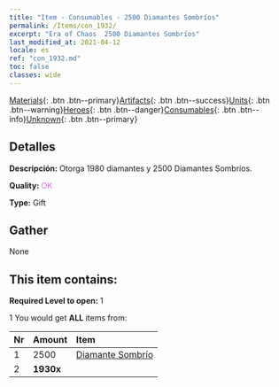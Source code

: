 ```yaml
---
title: "Item - Consumables - 2500 Diamantes Sombríos"
permalink: /Items/con_1932/
excerpt: "Era of Chaos  2500 Diamantes Sombríos"
last_modified_at: 2021-04-12
locale: es
ref: "con_1932.md"
toc: false
classes: wide
---
```

 [Materials](/es/Items/){: .btn .btn--primary}[Artifacts](/es/Items/Artifacts/){: .btn .btn--success}[Units](/es/Items/Units/){: .btn .btn--warning}[Heroes](/es/Items/Heroes/){: .btn .btn--danger}[Consumables](/es/Items/Consumables/){: .btn .btn--info}[Unknown](/es/Items/Unknown/){: .btn .btn--primary}

## Detalles
 **Descripción:** Otorga 1980 diamantes y 2500 Diamantes Sombríos.

 **Quality:** <span style="color: #DA70D6">OK</span>

 **Type:** Gift

## Gather

  None

## This item contains:

 **Required Level to open:** 1

 1 You would get **ALL** items  from:

  | Nr | Amount |     Item    |
  |:---|:-------|:------------|
  | 1 | 2500 | [Diamante Sombrío](/es/Items/con_554/) | 
  | 2 |  **1930x** | <i class="fas fa-gem"/> |  | 
